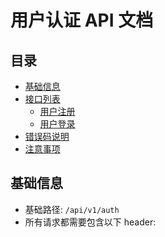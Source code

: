# 用户认证 API 文档

## 目录
- [基础信息](#基础信息)
- [接口列表](#接口列表)
  - [用户注册](#1-用户注册)
  - [用户登录](#2-用户登录)
- [错误码说明](#错误码说明)
- [注意事项](#注意事项)

## 基础信息

- 基础路径: `/api/v1/auth`
- 所有请求都需要包含以下 header: 